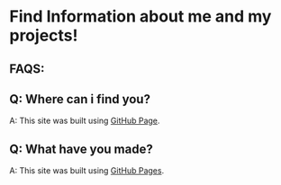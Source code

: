 # Find Information about me and my projects! 

##  FAQS:

## Q: Where can i find you?

A: This site was built using [GitHub Page](https://github.com/Algorithm-Axolotl/Who-Is-Algorithm-Axolotl-/blob/main/What%20have%20you%20made%3F).
## Q: What have you made?

A: This site was built using [GitHub Pages](https://pages.github.com/).
